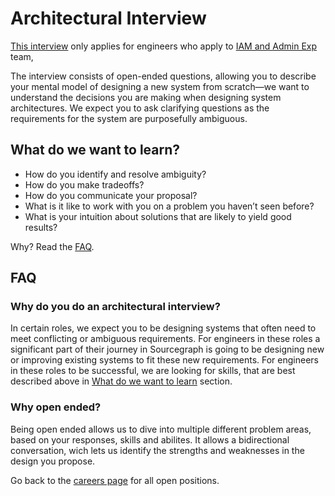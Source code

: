 # Architectural Interview

[This interview](https://github.com/sourcegraph/interviews/blob/master/engineering/software-engineer/architecture/repo-management/README.md) only applies for engineers who apply to [IAM and Admin Exp](../index.md) team,

The interview consists of open-ended questions, allowing you to describe your mental model of designing a new system from scratch—we want to understand the decisions you are making when designing system architectures. We expect you to ask clarifying questions as the requirements for the system are purposefully ambiguous.

## What do we want to learn?

- How do you identify and resolve ambiguity?
- How do you make tradeoffs?
- How do you communicate your proposal?
- What is it like to work with you on a problem you haven’t seen before?
- What is your intuition about solutions that are likely to yield good results?

Why? Read the [FAQ](#FAQ).

## FAQ

### Why do you do an architectural interview?

In certain roles, we expect you to be designing systems that often need to meet conflicting or ambiguous requirements. For engineers in these roles a significant part of their journey in Sourcegraph is going to be designing new or improving existing systems to fit these new requirements. For engineers in these roles to be successful, we are looking for skills, that are best described above in [What do we want to learn](#what-do-we-want-to-learn) section.

### Why open ended?

Being open ended allows us to dive into multiple different problem areas, based on your responses, skills and abilites. It allows a bidirectional conversation, wich lets us identify the strengths and weaknesses in the design you propose.

Go back to the [careers page](https://boards.greenhouse.io/sourcegraph91) for all open positions.
